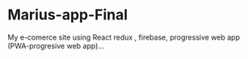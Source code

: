 # Marius-app-Final

My e-comerce site using React redux , firebase, progressive web app (PWA-progresive web app)...
